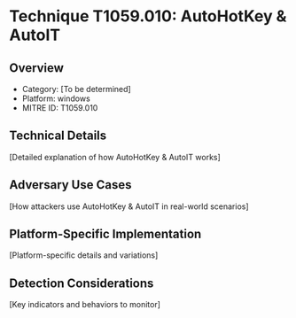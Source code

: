 # Technique T1059.010: AutoHotKey & AutoIT

## Overview
- Category: [To be determined]
- Platform: windows
- MITRE ID: T1059.010

## Technical Details
[Detailed explanation of how AutoHotKey & AutoIT works]

## Adversary Use Cases
[How attackers use AutoHotKey & AutoIT in real-world scenarios]

## Platform-Specific Implementation
[Platform-specific details and variations]

## Detection Considerations
[Key indicators and behaviors to monitor]
